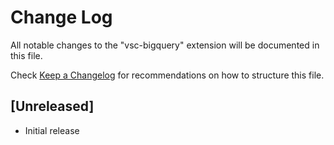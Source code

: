 # Change Log

All notable changes to the "vsc-bigquery" extension will be documented in this file.

Check [Keep a Changelog](http://keepachangelog.com/) for recommendations on how to structure this file.

## [Unreleased]

- Initial release